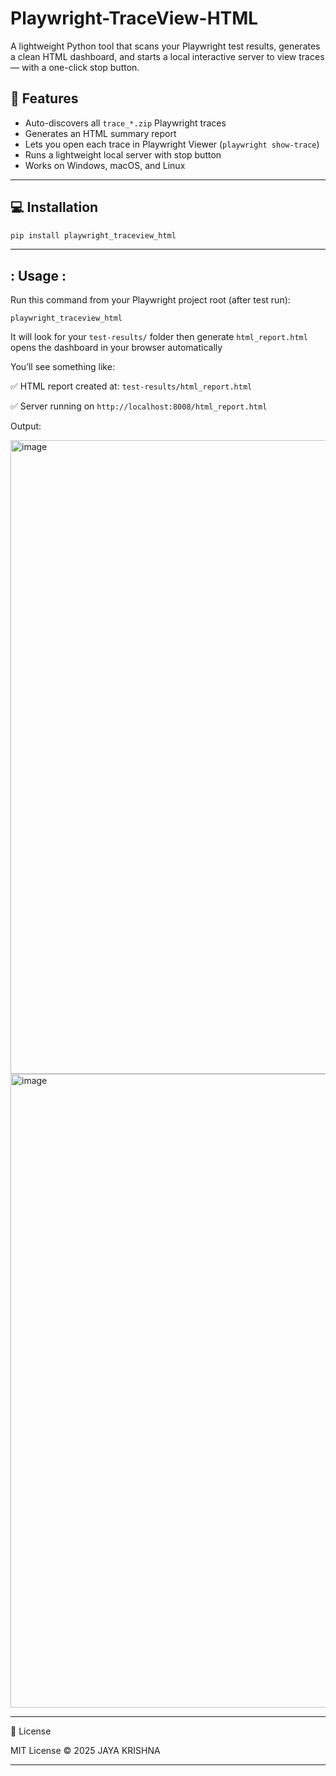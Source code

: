 # Playwright-TraceView-HTML

A lightweight Python tool that scans your Playwright test results, generates a clean HTML dashboard, and starts a local interactive server to view traces — with a one-click stop button.

## 🚀 Features
- Auto-discovers all `trace_*.zip` Playwright traces
- Generates an HTML summary report
- Lets you open each trace in Playwright Viewer (`playwright show-trace`)
- Runs a lightweight local server with stop button
- Works on Windows, macOS, and Linux


---

## 💻 Installation

```bash
pip install playwright_traceview_html
```
---



: Usage :
---------

Run this command from your Playwright project root (after test run):

```
playwright_traceview_html
```


It will look for your `test-results/` folder then generate `html_report.html` opens the dashboard in your browser automatically



You’ll see something like:

✅ HTML report created at: `test-results/html_report.html`

✅ Server running on `http://localhost:8008/html_report.html`


Output:

<img width="1740" height="1014" alt="image" src="https://github.com/user-attachments/assets/b9e6a1cf-46ed-4d50-8b16-d0340070d473" />
<img width="1740" height="1014" alt="image" src="https://github.com/user-attachments/assets/f0d9a389-0f21-4e45-82cd-808643dbbe4d" />


---

🪪 License

MIT License © 2025 JAYA KRISHNA

---

